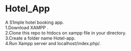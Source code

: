 # Hotel_App
A S1mple hotel booking app.<br>
1.Download XAMPP .<br>
2.Clone this repo to htdocs on xampp file in your directory.<br>
3.Create a folder name Hotel-app.<br>
4.Run Xampp server and localhost/index.php/.<br>
